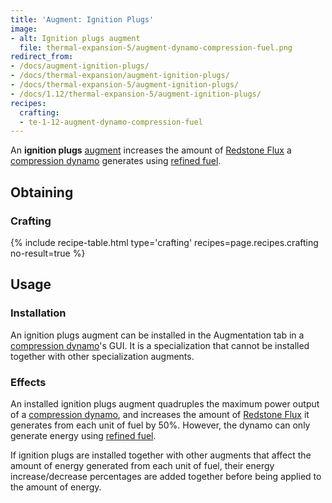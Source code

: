```yaml
---
title: 'Augment: Ignition Plugs'
image:
- alt: Ignition plugs augment
  file: thermal-expansion-5/augment-dynamo-compression-fuel.png
redirect_from:
- /docs/augment-ignition-plugs/
- /docs/thermal-expansion/augment-ignition-plugs/
- /docs/thermal-expansion-5/augment-ignition-plugs/
- /docs/1.12/thermal-expansion-5/augment-ignition-plugs/
recipes:
  crafting:
  - te-1-12-augment-dynamo-compression-fuel
---
```


An **ignition plugs** [augment](../augments/) increases the amount of
[Redstone Flux](../../../redstone-flux/) a [compression
dynamo](../compression-dynamo/) generates using [refined
fuel](../../thermal-foundation/refined-fuel/).


Obtaining
---------

### Crafting
{% include recipe-table.html type='crafting' recipes=page.recipes.crafting no-result=true %}


Usage
-----

### Installation
An ignition plugs augment can be installed in the Augmentation tab in a
[compression dynamo](../compression-dynamo/)'s GUI. It is a specialization
that cannot be installed together with other specialization augments.

### Effects
An installed ignition plugs augment quadruples the maximum power output of a
[compression dynamo](../compression-dynamo/), and increases the amount of
[Redstone Flux](../../../redstone-flux/) it generates from each unit of fuel by
50%. However, the dynamo can only generate energy using [refined
fuel](../../thermal-foundation/refined-fuel/).

If ignition plugs are installed together with other augments that affect the
amount of energy generated from each unit of fuel, their energy
increase/decrease percentages are added together before being applied to the
amount of energy.
